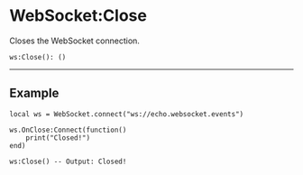 # WebSocket:Close

Closes the WebSocket connection.

```luau
ws:Close(): ()
```

---

## Example

```luau title="Closing a connection"
local ws = WebSocket.connect("ws://echo.websocket.events")

ws.OnClose:Connect(function()
    print("Closed!")
end)

ws:Close() -- Output: Closed!
```

